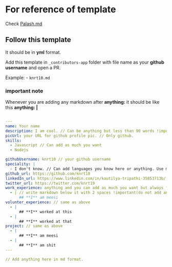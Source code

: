 # For reference of template

Check [Palash.md](https://raw.githubusercontent.com/p-society/p-society.github.io/master/_contributors-app/palash25.md)

## Follow this template

It should be in **yml** format.

Add this template in `_contributors-app` folder with file name as your **github username** and open a PR.

Example: - `knrt10.md`

### important note

Whenever you are adding any markdown after **anything:** it should be like this **anything: |**

```yml

---
name: Your name
description: I am cool. // Can be anything but less than 90 words !important.
picUrl: your URL for github profile pic. // Only github.
skills:
  - Javascript // Can add as much you want
  - Nodejs

githubUsername: knrt10 // your github username
speciality: |
  - I don't know. // Can add languages you know here or anything. Use markdown
github_url: https://github.com/knrt10
linkedIn_url: https://www.linkedin.com/in/kautilya-tripathi-35853713b/
twitter_url: https://twitter.com/knrt19
work_experience: anything and you can add as much you want but always follow markdown here
  - | // write markdown below it with 2 spaces !important(do not add any imageUrl here)
      ## **I** am meesi
volunter_experience: // same as above
  - |
      ## **I** worked at this
  - |
      ## **I** worked at that            
project: // same as above
  - |
      ## **I** am meesi
  - |
      ## **I** am shit
---

// Add anything here in md format.

```
